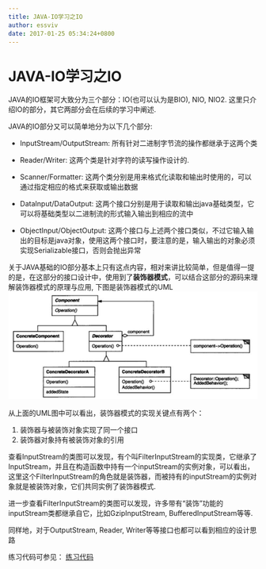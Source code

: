 ```yaml
---
title: JAVA-IO学习之IO
author: essviv
date: 2017-01-25 05:34:24+0800
---
```


# JAVA-IO学习之IO

JAVA的IO框架可大致分为三个部分：IO(也可以认为是BIO), NIO, NIO2. 这里只介绍IO的部分，其它两部分会在后续的学习中阐述.

JAVA的IO部分又可以简单地分为以下几个部分: 

* InputStream/OutputStream: 所有针对二进制字节流的操作都继承于这两个类

* Reader/Writer: 这两个类是针对字符的读写操作设计的.

* Scanner/Formatter: 这两个类分别是用来格式化读取和输出时使用的，可以通过指定相应的格式来获取或输出数据

* DataInput/DataOutput: 这两个接口分别是用于读取和输出java基础类型，它可以将基础类型以二进制流的形式输入输出到相应的流中

* ObjectInput/ObjectOutput: 这两个接口与上述两个接口类似，不过它输入输出的目标是java对象，使用这两个接口时，要注意的是，输入输出的对象必须实现Serializable接口，否则会抛出异常

关于JAVA基础的IO部分基本上只有这点内容，相对来讲比较简单，但是值得一提的是，在这部分的接口设计中，使用到了**装饰器模式**，可以结合这部分的源码来理解装饰器模式的原理与应用, 下图是装饰器模式的UML
![装饰器模式](https://raw.githubusercontent.com/Essviv/images/master/decorator-pattern.png)

从上面的UML图中可以看出，装饰器模式的实现关键点有两个：

1. 装饰器与被装饰对象实现了同一个接口
2. 装饰器对象持有被装饰对象的引用

查看InputStream的类图可以发现，有个叫FilterInputStream的实现类，它继承了InputStream，并且在构造函数中持有一个inputStream的实例对象，可以看出，这里这个FilterInputStream的角色就是装饰器，而被持有的inputStream的实例对象就是被装饰对象，它们共同实例了装饰器模式.

进一步查看FilterInputStream的类图可以发现，许多带有“装饰”功能的inputStream类都继承自它，比如GzipInputStream, BufferedInputStream等等. 

同样地，对于OutputStream, Reader, Writer等等接口也都可以看到相应的设计思路

练习代码可参见： [练习代码](https://github.com/Essviv/nio.git)